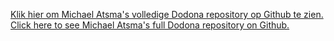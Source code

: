 [Klik hier om Michael Atsma's volledige Dodona repository op Github te zien.](https://github.com/ParaMigi/dodona-exercises)
[Click here to see Michael Atsma's full Dodona repository on Github.](https://github.com/ParaMigi/dodona-exercises)